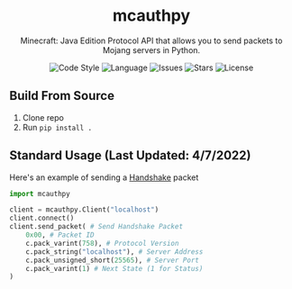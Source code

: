 <div align="center">
    <h1>mcauthpy</h1>
    <p>Minecraft: Java Edition Protocol API that allows you to send packets to Mojang servers in Python.</p>
    <img src="https://img.shields.io/badge/code%20style-black-000000.svg" alt="Code Style">
    <img src="https://img.shields.io/badge/python-3-blue.svg?v=1" alt="Language">
    <img src="https://img.shields.io/github/issues/novialriptide/mcauthpy" alt="Issues">
    <img src="https://img.shields.io/github/stars/novialriptide/mcauthpy" alt="Stars">
    <img src="https://img.shields.io/github/license/novialriptide/mcauthpy" alt="License">
</div>

## Build From Source
1. Clone repo
2. Run `pip install .`

## Standard Usage (Last Updated: 4/7/2022)
Here's an example of sending a [Handshake](https://wiki.vg/Protocol#Handshake) packet
```python
import mcauthpy

client = mcauthpy.Client("localhost")
client.connect()
client.send_packet( # Send Handshake Packet
    0x00, # Packet ID
    c.pack_varint(758), # Protocol Version
    c.pack_string("localhost"), # Server Address
    c.pack_unsigned_short(25565), # Server Port
    c.pack_varint(1) # Next State (1 for Status)
)
```
